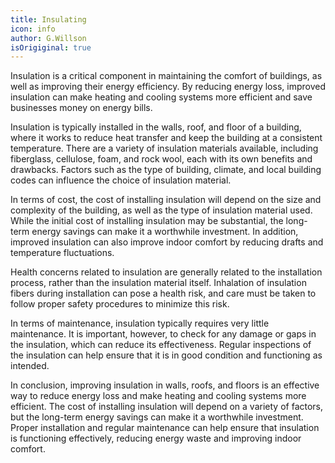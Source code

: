 ```yaml
---
title: Insulating
icon: info
author: G.Willson
isOrigiginal: true
---
```


Insulation is a critical component in maintaining the comfort of buildings, as well as improving their energy efficiency. By reducing energy loss, improved insulation can make heating and cooling systems more efficient and save businesses money on energy bills.

Insulation is typically installed in the walls, roof, and floor of a building, where it works to reduce heat transfer and keep the building at a consistent temperature. There are a variety of insulation materials available, including fiberglass, cellulose, foam, and rock wool, each with its own benefits and drawbacks. Factors such as the type of building, climate, and local building codes can influence the choice of insulation material.

In terms of cost, the cost of installing insulation will depend on the size and complexity of the building, as well as the type of insulation material used. While the initial cost of installing insulation may be substantial, the long-term energy savings can make it a worthwhile investment. In addition, improved insulation can also improve indoor comfort by reducing drafts and temperature fluctuations.

Health concerns related to insulation are generally related to the installation process, rather than the insulation material itself. Inhalation of insulation fibers during installation can pose a health risk, and care must be taken to follow proper safety procedures to minimize this risk.

In terms of maintenance, insulation typically requires very little maintenance. It is important, however, to check for any damage or gaps in the insulation, which can reduce its effectiveness. Regular inspections of the insulation can help ensure that it is in good condition and functioning as intended.

In conclusion, improving insulation in walls, roofs, and floors is an effective way to reduce energy loss and make heating and cooling systems more efficient. The cost of installing insulation will depend on a variety of factors, but the long-term energy savings can make it a worthwhile investment. Proper installation and regular maintenance can help ensure that insulation is functioning effectively, reducing energy waste and improving indoor comfort.
